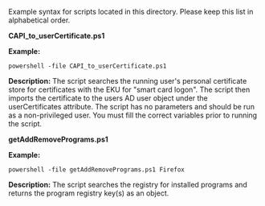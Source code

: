 Example syntax for scripts located in this directory. Please keep this list in alphabetical order.


**CAPI_to_userCertificate.ps1**

  **Example:**

    powershell -file CAPI_to_userCertificate.ps1

  **Description:** The script searches the running user's personal certificate store for certificates with the EKU for "smart card logon". The script then imports the certificate to the users AD user object under the userCertificates attribute. The script has no parameters and should be run as a non-privileged user. You must fill the correct variables prior to running the script.

**getAddRemovePrograms.ps1**

  **Example:**

    powershell -file getAddRemovePrograms.ps1 Firefox

  **Description:** The script searches the registry for installed programs and returns the program registry key(s) as an object.
